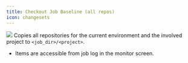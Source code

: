 ```yaml
---
title: Checkout Job Baseline (all repos)
icon: changesets
---
```


<img src="/static/images/icons/changesets.png" /> Copies all repositories for the current environment and the involved project to  `<job_dir>/<project>`. 

* Items are accessible from job log in the monitor screen.

